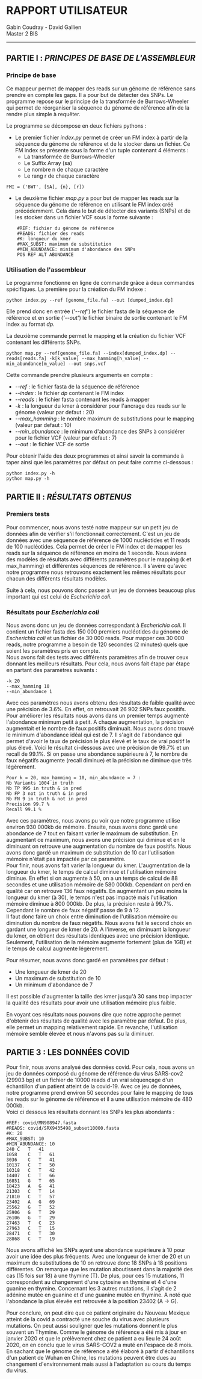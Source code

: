# RAPPORT UTILISATEUR
Gabin Coudray - David Gallien  
Master 2 BIS
***

## PARTIE I : *PRINCIPES DE BASE DE L'ASSEMBLEUR*
### Principe de base
Ce mappeur permet de mapper des reads sur un génome de référence sans prendre en compte les gaps. Il a 
pour but de détecter des SNPs. Le programme repose sur le principe de la transformée de Burrows-Wheeler qui permet de 
réorganiser la séquence du génome de référence afin de la rendre plus simple à requêter.

Le programme se décompose en deux fichiers pythons :  
- Le premier fichier *index.py* permet de créer un FM index à partir de la séquence du génome de référence et de le 
stocker dans un fichier. Ce FM index se présente sous la forme d'un tuple contenant 4 éléments :
  - La transformée de Burrows-Wheeler
  - Le Suffix Array (sa)
  - Le nombre n de chaque caractère
  - Le rang r de chaque caractère 
  
```shell
FMI = ('BWT', [SA], {n}, [r])    
```
- Le deuxième fichier *map.py* a pour but de mapper les reads sur la séquence du génome de référence en utilisant le 
FM index créé précédemment. Cela dans le but de détecter des variants (SNPs) et de les stocker dans un fichier VCF sous
la forme suivante :
```shell script
    #REF: fichier du génome de référence
    #READS: fichier des reads
    #K: longueur du kmer
    #MAX_SUBST: maximum de substitution
    #MIN_ABUNDANCE: minimum d'abondance des SNPs
    POS REF ALT ABUNDANCE
```


### Utilisation de l'assembleur
Le programme fonctionne en ligne de commande grâce à deux commandes spécifiques. La première pour la création du FM indexe :

```shell script
python index.py --ref [genome_file.fa] --out [dumped_index.dp]
```
Elle prend donc en entrée (*'--ref'*) le fichier fasta de la séquence de référence et en sortie (*'--out'*) le fichier 
binaire de sortie contenant le FM index au format *dp*.


La deuxième commande permet le mapping et la création du fichier VCF contenant les différents SNPs.
```shell script
python map.py --ref[genome_file.fa] --index[dumped_index.dp] --reads[reads.fa] -k[k_value] --max_hamming[h_value] --min_abundance[m_value] --out snps.vcf
```
Cette commande prendre plusieurs arguments en compte :
- *--ref* : le fichier fasta de la séquence de référence
- *--index* : le fichier *dp* contenant le FM index
- *--reads* : le fichier fasta contenant les reads à mapper
- *-k* : la longueur du kmer à considérer pour l'ancrage des reads sur le génome (valeur par defaut : 20)
- *--max_hamming* : le nombre maximum de substitutions pour le mapping (valeur par defaut : 10)
- *--min_abundance* : le minimum d'abondance des SNPs à considérer pour le fichier VCF (valeur par defaut : 7)
- *--out* : le fichier VCF de sortie

Pour obtenir l'aide des deux programmes et ainsi savoir la commande à taper ainsi que les paramètres par défaut on peut 
faire comme ci-dessous : 
````shell
python index.py -h 
python map.py -h
````
 

## PARTIE II : *RÉSULTATS OBTENUS*
### Premiers tests
Pour commencer, nous avons testé notre mappeur sur un petit jeu de données afin de vérifier s'il fonctionnait correctement.
C'est un jeu de données avec une séquence de référence de 1000 nucléotides et 11 reads de 100 nucléotides. Cela permet de 
créer le FM index et de mapper les reads sur la séquence de référence en moins de 1 seconde. 
Nous avions des modèles de résultats avec différents paramètres pour le mapping (k et max_hamming) et différentes séquences
de référence. Il s'avère qu'avec notre programme nous retrouvons exactement les mêmes résultats pour chacun des 
différents résultats modèles.

Suite à cela, nous pouvons donc passer à un jeu de données beaucoup plus important qui est celui de *Escherichia coli*. 


### Résultats pour *Escherichia coli*
Nous avons donc un jeu de données correspondant à *Escherichia coli*. Il contient un fichier fasta des 150 000 premiers 
nucléotides du génome de *Escherichia coli* et un fichier de 30 000 reads. Pour mapper ces 30 000 reads, notre programme
a besoin de 120 secondes (2 minutes) quels que soient les paramètres pris en compte.  
Nous avons fait des tests avec différents paramètres afin de trouver ceux donnant les meilleurs résultats. Pour cela, nous
avons fait étape par étape en partant des paramètres suivants :
```shell
-k 20
--max_hamming 10
--min_abundance 1
```
Avec ces paramètres nous avons obtenu des résultats de faible qualité avec une précision de 3.6%. En effet, on retrouvait
26 902 SNPs faux positifs. Pour améliorer les résultats nous avons dans un premier temps augmenté l'abondance minimum petit
à petit. A chaque augmentation, la précision augmentait et le nombre de faux positifs diminuait. Nous avons donc trouvé 
le minimum d'abondance idéal qui est de 7. Il s'agit de l'abondance qui permet d'avoir le taux de précision le plus élevé
et le taux de vrai positif le plus élevé. Voici le résultat ci-dessous avec une précision de 99.7% et un recall de 99.1%.
Si on passe une abondance supérieure à 7, le nombre de faux négatifs augmente (recall diminue) et la précision ne diminue que
très légèrement.
```
Pour k = 20, max_hamming = 10, min_abundance = 7 :
Nb Variants 1004 in truth
Nb TP 995 in truth & in pred
Nb FP 3 not in truth & in pred
Nb FN 9 in truth & not in pred
Precision 99.7 %
Recall 99.1 %
```
Avec ces paramètres, nous avons pu voir que notre programme utilise environ 930 000kb de mémoire.
Ensuite, nous avons donc gardé une abondance de 7 tout en faisant varier le maximum de substitution. En augmentant ce maximum,
nous avons une précision qui diminue et en le diminuant on retrouve une augmentation du nombre de faux positifs. Nous avons 
donc gardé un maximum de substitution de 10 car l'utilisation mémoire n'était pas impactée par ce paramètre.  
Pour finir, nous avons fait varier la longueur du kmer. L'augmentation de la longueur du kmer, le temps de calcul diminue 
et l'utilisation mémoire diminue. En effet si on augmente à 50, on a un temps de calcul de 88 secondes et une utilisation mémoire 
de 580 000kb. Cependant on perd en qualité car on retrouve 136 faux négatifs.
En augmentant un peu moins la longueur du kmer (à 30), le temps n'est pas impacté mais l'utilisation mémoire diminue à 800 000kb. 
De plus, la précision reste à 99.7%. Cependant le nombre de faux négatif passe de 9 à 12.  
Il faut donc faire un choix entre diminution de l'utilisation mémoire ou diminution du nombre de faux négatifs. Nous avons fait 
le second choix en gardant une longueur de kmer de 20.
A l'inverse, en diminuant la longueur du kmer, on obtient des résultats identiques avec une précision identique. Seulement,
l'utilisation de la mémoire augmente fortement (plus de 1GB) et le temps de calcul augmente légèrement.

Pour résumer, nous avons donc gardé en paramètres par défaut :
 - Une longueur de kmer de 20
 - Un maximum de substitution de 10
 - Un minimum d'abondance de 7  

Il est possible d'augmenter la taille des kmer jusqu'à 30 sans trop impacter la qualité des résultats pour avoir une utilisation
mémoire plus faible. 

En voyant ces résultats nous pouvons dire que notre approche permet d'obtenir des résultats de qualité avec les paramètre 
par défaut. De plus, elle permet un mapping relativement rapide. En revanche, l'utilisation mémoire semble élevée et nous 
n'avons pas su la diminuer.



## PARTIE 3 : LES DONNÉES COVID
Pour finir, nous avons analysé des données covid. Pour cela, nous avons un jeu de données composé du génome de référence 
du virus SARS-cov2 (29903 bp) et un fichier de 10000 reads d'un vrai séquençage d'un échantillon d'un patient atteint de la covid-19.
Avec ce jeu de données, notre programme prend environ 50 secondes pour faire le mapping de tous les reads sur le génome de 
référence et il a une utilisation mémoire de 480 000kb.  
Voici ci dessous les résultats donnant les SNPs les plus abondants :
```shell
#REF: covid/MN908947.fasta
#READS: covid/SRX9435498_subset10000.fasta
#K: 20
#MAX_SUBST: 10
#MIN_ABUNDANCE: 10
240	C	T	41
1058	C	T	61
3036	C	T	41
10137	C	T	50
10318	C	T	42
14407	C	T	66
16851	G	T	65
18423	A	G	41
21303	C	T	14
21810	C	T	57
23402	A	G	69
25562	G	T	52
25906	G	T	29
26106	G	T	29
27463	T	C	23
27963	C	T	15
28471	C	T	30
28868	C	T	19
```
Nous avons affiché les SNPs ayant une abondance supérieure à 10 pour avoir une idée des plus fréquents. Avec une longueur 
de kmer de 20 et un maximum de substitutions de 10 on retrouve donc 18 SNPs à 18 positions différentes. On remarque que les 
mutation aboutissent dans la majorité des cas (15 fois sur 18) à une thymine (T). De plus, pour ces 15 mutations, 11 correspondent
au changement d'une cytosine en thymine et 4 d'une guanine en thymine. Concernant les 3 autres mutations, il s'agit de 2 adénine
mutée en guanine et d'une guanine mutée en thymine. A noté que l'abondance la plus élevée est retrouvée à la position 23402 (A -> G).

Pour conclure, on peut dire que ce patient originaire du Nouveau Mexique atteint de la covid a contracté une souche du virus
avec plusieurs mutations. On peut aussi souligner que les mutations donnent le plus souvent un Thymine. Comme le génome de 
référence a été mis à jour en janvier 2020 et que le prélèvement chez ce patient a eu lieu le 24 août 2020, on en conclu que 
le virus SARS-COV2 a muté en l'espace de 8 mois. En sachant que le génome de référence a été élaboré à partir d'échantillons d'un patient 
de Wuhan en Chine, les mutations peuvent être dues au changement d'environnement mais aussi à l'adaptation au cours du temps 
du virus.
